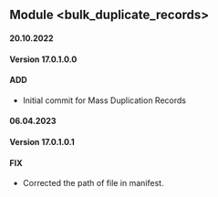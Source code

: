 ## Module <bulk_duplicate_records>

#### 20.10.2022
#### Version 17.0.1.0.0
#### ADD
- Initial commit for Mass Duplication Records


#### 06.04.2023
#### Version 17.0.1.0.1
#### FIX
- Corrected the path of file in manifest.

